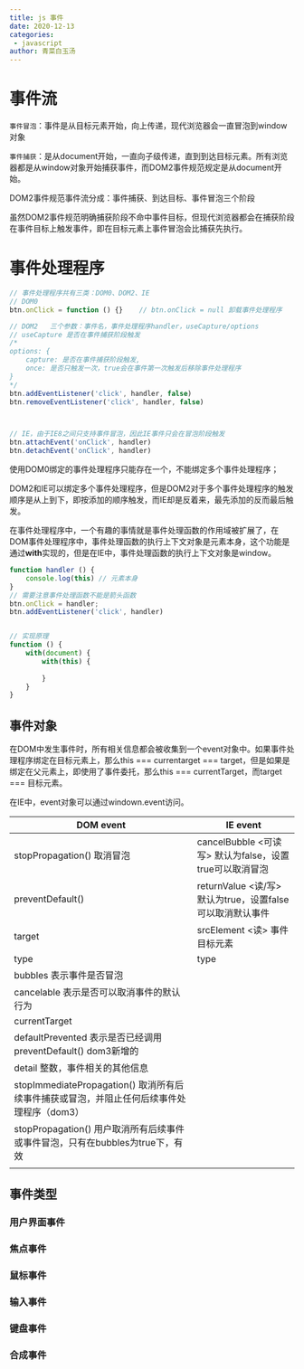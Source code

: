 ```yaml
---
title: js 事件
date: 2020-12-13
categories:
 - javascript
author: 青菜白玉汤
---
```


# 事件流

`事件冒泡`：事件是从目标元素开始，向上传递，现代浏览器会一直冒泡到window对象

`事件捕获`：是从document开始，一直向子级传递，直到到达目标元素。所有浏览器都是从window对象开始捕获事件，而DOM2事件规范规定是从document开始。

DOM2事件规范事件流分成：事件捕获、到达目标、事件冒泡三个阶段

虽然DOM2事件规范明确捕获阶段不命中事件目标，但现代浏览器都会在捕获阶段在事件目标上触发事件，即在目标元素上事件冒泡会比捕获先执行。

# 事件处理程序

```javascript
// 事件处理程序共有三类：DOM0、DOM2、IE
// DOM0
btn.onClick = function () {}    // btn.onClick = null 卸载事件处理程序

// DOM2   三个参数：事件名，事件处理程序handler，useCapture/options
// useCapture 是否在事件捕获阶段触发
/*
options: { 
	capture: 是否在事件捕获阶段触发,
	once: 是否只触发一次，true会在事件第一次触发后移除事件处理程序
}
*/
btn.addEventListener('click', handler, false)
btn.removeEventListener('click', handler, false)



// IE，由于IE8之间只支持事件冒泡，因此IE事件只会在冒泡阶段触发
btn.attachEvent('onClick', handler)
btn.detachEvent('onClick', handler)
```

使用DOM0绑定的事件处理程序只能存在一个，不能绑定多个事件处理程序；

DOM2和IE可以绑定多个事件处理程序，但是DOM2对于多个事件处理程序的触发顺序是从上到下，即按添加的顺序触发，而IE却是反着来，最先添加的反而最后触发。

在事件处理程序中，一个有趣的事情就是事件处理函数的作用域被扩展了，在DOM事件处理程序中，事件处理函数的执行上下文对象是元素本身，这个功能是通过**with**实现的，但是在IE中，事件处理函数的执行上下文对象是window。

```javascript
function handler () {
    console.log(this) // 元素本身
}
// 需要注意事件处理函数不能是箭头函数
btn.onClick = handler;
btn.addEventListener('click', handler)


// 实现原理
function () {
    with(document) {
        with(this) {
            
        }
    }
}
```

## 事件对象

在DOM中发生事件时，所有相关信息都会被收集到一个event对象中。如果事件处理程序绑定在目标元素上，那么this === currentarget === target，但是如果是绑定在父元素上，即使用了事件委托，那么this === currentTarget，而target === 目标元素。

在IE中，event对象可以通过windown.event访问。

| DOM event                                                    | IE event                                                  |
| ------------------------------------------------------------ | --------------------------------------------------------- |
| stopPropagation() 取消冒泡                                   | cancelBubble <可读写>  默认为false，设置true可以取消冒泡  |
| preventDefault()                                             | returnValue <读/写> 默认为true，设置false可以取消默认事件 |
| target                                                       | srcElement <读> 事件目标元素                              |
| type                                                         | type                                                      |
| bubbles 表示事件是否冒泡                                     |                                                           |
| cancelable 表示是否可以取消事件的默认行为                    |                                                           |
| currentTarget                                                |                                                           |
| defaultPrevented 表示是否已经调用preventDefault() dom3新增的 |                                                           |
| detail 整数，事件相关的其他信息                              |                                                           |
| stopImmediatePropagation() 取消所有后续事件捕获或冒泡，并阻止任何后续事件处理程序（dom3） |                                                           |
| stopPropagation() 用户取消所有后续事件或事件冒泡，只有在bubbles为true下，有效 |                                                           |
|                                                              |                                                           |



## 事件类型

### 用户界面事件

### 焦点事件

### 鼠标事件

### 输入事件

### 键盘事件

### 合成事件



